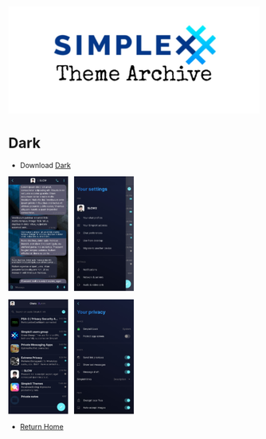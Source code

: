 <img src="../resources/SxC_themeBanner.jpg">

# Dark

* Download [Dark](../themes/SxC_dark.theme)

<img src="../screenshots/SxC_dark01.jpg" width="120">&nbsp;&nbsp;&nbsp;<img src="../screenshots/SxC_dark02.jpg" width="120">

<img src="../screenshots/SxC_dark03.jpg" width="120">&nbsp;&nbsp;&nbsp;<img src="../screenshots/SxC_dark04.jpg" width="120">

* [Return Home](../)
